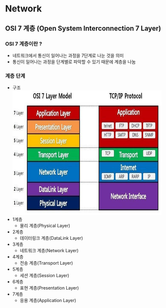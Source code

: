 # Network

## OSI 7 계층 (Open System Interconnection 7 Layer)
### OSI 7 계층이란 ?
* 네트워크에서 통신이 일어나는 과정을 7단계로 나눈 것을 의미
* 통신이 일어나는 과정을 단계별로 파악할 수 있기 때문에 계층을 나눔
### 계층 단계
  * 구조
    <img src="image/OSI.PNG" width="800px" height="400px" title="OSI 구조" alt="OSI Structure">
  * 1계층
    * 물리 계층(Physical Layer)
  * 2계층
    * 데이터링크 계층(DataLink Layer)
  * 3계층
    * 네트워크 계층(Network Layer)
  * 4계층
    * 전송 계층(Transport Layer)
  * 5계층
    * 세션 계층(Session Layer)
  * 6계층
    * 표현 계층(Presentation Layer)
  * 7계층
    * 응용 계층(Application Layer)
